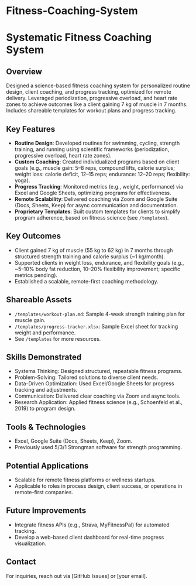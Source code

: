 # Fitness-Coaching-System
# Systematic Fitness Coaching System

## Overview
Designed a science-based fitness coaching system for personalized routine design, client coaching, and progress tracking, optimized for remote delivery. Leveraged periodization, progressive overload, and heart rate zones to achieve outcomes like a client gaining 7 kg of muscle in 7 months. Includes shareable templates for workout plans and progress tracking.

## Key Features
- **Routine Design**: Developed routines for swimming, cycling, strength training, and running using scientific frameworks (periodization, progressive overload, heart rate zones).
- **Custom Coaching**: Created individualized programs based on client goals (e.g., muscle gain: 5–8 reps, compound lifts, calorie surplus; weight loss: calorie deficit, 12–15 reps; endurance: 12–20 reps; flexibility: yoga).
- **Progress Tracking**: Monitored metrics (e.g., weight, performance) via Excel and Google Sheets, optimizing programs for effectiveness.
- **Remote Scalability**: Delivered coaching via Zoom and Google Suite (Docs, Sheets, Keep) for async communication and documentation.
- **Proprietary Templates**: Built custom templates for clients to simplify program adherence, based on fitness science (see `/templates`).

## Key Outcomes
- Client gained 7 kg of muscle (55 kg to 62 kg) in 7 months through structured strength training and calorie surplus (~1 kg/month).
- Supported clients in weight loss, endurance, and flexibility goals (e.g., ~5–10% body fat reduction, 10–20% flexibility improvement; specific metrics pending).
- Established a scalable, remote-first coaching methodology.

## Shareable Assets
- `/templates/workout-plan.md`: Sample 4-week strength training plan for muscle gain.
- `/templates/progress-tracker.xlsx`: Sample Excel sheet for tracking weight and performance.
- See `/templates` for more resources.

## Skills Demonstrated
- Systems Thinking: Designed structured, repeatable fitness programs.
- Problem-Solving: Tailored solutions to diverse client needs.
- Data-Driven Optimization: Used Excel/Google Sheets for progress tracking and adjustments.
- Communication: Delivered clear coaching via Zoom and async tools.
- Research Application: Applied fitness science (e.g., Schoenfeld et al., 2019) to program design.

## Tools & Technologies
- Excel, Google Suite (Docs, Sheets, Keep), Zoom.
- Previously used 5/3/1 Strongman software for strength programming.

## Potential Applications
- Scalable for remote fitness platforms or wellness startups.
- Applicable to roles in process design, client success, or operations in remote-first companies.

## Future Improvements
- Integrate fitness APIs (e.g., Strava, MyFitnessPal) for automated tracking.
- Develop a web-based client dashboard for real-time progress visualization.

## Contact
For inquiries, reach out via [GitHub Issues] or [your email].
